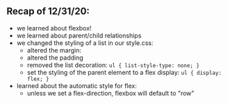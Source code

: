 ## Recap of 12/31/20:
- we learned about flexbox!
- we learned about parent/child relationships
- we changed the styling of a list in our style.css:
   - altered the margin:
   - altered the padding
   - removed the list decoration:
   ` ul { list-style-type: none; } `
   - set the styling of the parent element to a flex display: ` ul { display: flex; } `
- learned about the automatic style for flex:
   - unless we set a flex-direction, flexbox will default to "row"

